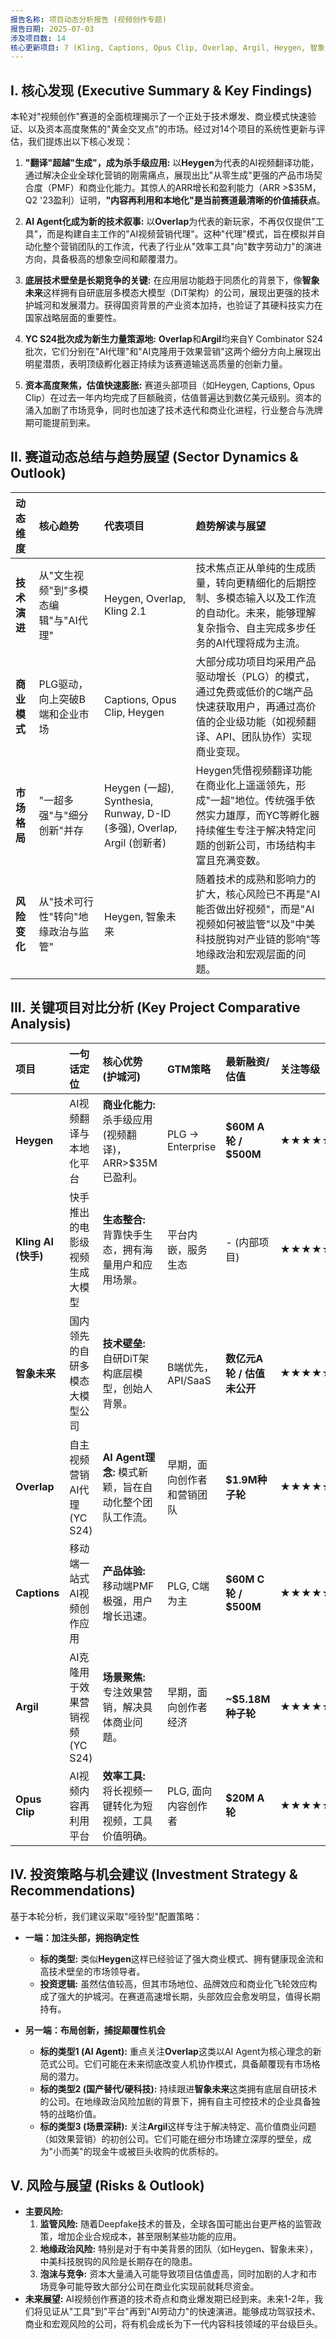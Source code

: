 ```yaml
---
报告名称: 项目动态分析报告 (视频创作专题)
报告日期: 2025-07-03
涉及项目数: 14
核心更新项目: 7 (Kling, Captions, Opus Clip, Overlap, Argil, Heygen, 智象未来)
---
```


## I. 核心发现 (Executive Summary & Key Findings)

本轮对"视频创作"赛道的全面梳理揭示了一个正处于技术爆发、商业模式快速验证、以及资本高度聚焦的"黄金交叉点"的市场。经过对14个项目的系统性更新与评估，我们提炼出以下核心发现：

1.  **"翻译"超越"生成"，成为杀手级应用:** 以**Heygen**为代表的AI视频翻译功能，通过解决企业全球化营销的刚需痛点，展现出比"从零生成"更强的产品市场契合度（PMF）和商业化能力。其惊人的ARR增长和盈利能力（ARR >$35M，Q2 '23盈利）证明，**"内容再利用和本地化"是当前赛道最清晰的价值捕获点**。

2.  **AI Agent化成为新的技术叙事:** 以**Overlap**为代表的新玩家，不再仅仅提供"工具"，而是构建自主工作的"AI视频营销代理"。这种"代理"模式，旨在模拟并自动化整个营销团队的工作流，代表了行业从"效率工具"向"数字劳动力"的演进方向，具备极高的想象空间和颠覆潜力。

3.  **底层技术壁垒是长期竞争的关键:** 在应用层功能趋于同质化的背景下，像**智象未来**这样拥有自研底层多模态大模型（DiT架构）的公司，展现出更强的技术护城河和发展潜力。获得国资背景的产业资本加持，也验证了其硬科技实力在国家战略层面的重要性。

4.  **YC S24批次成为新生力量策源地:** **Overlap**和**Argil**均来自Y Combinator S24批次，它们分别在"AI代理"和"AI克隆用于效果营销"这两个细分方向上展现出明星潜质，表明顶级孵化器正持续为该赛道输送高质量的创新力量。

5.  **资本高度聚焦，估值快速膨胀:** 赛道头部项目（如Heygen, Captions, Opus Clip）在过去一年内均完成了巨额融资，估值普遍达到数亿美元级别。资本的涌入加剧了市场竞争，同时也加速了技术迭代和商业化进程，行业整合与洗牌期可能提前到来。

## II. 赛道动态总结与趋势展望 (Sector Dynamics & Outlook)

| 动态维度 | 核心趋势 | 代表项目 | 趋势解读与展望 |
| :--- | :--- | :--- | :--- |
| **技术演进** | 从"文生视频"到"多模态编辑"与"AI代理" | Heygen, Overlap, Kling 2.1 | 技术焦点正从单纯的生成质量，转向更精细化的后期控制、多模态输入以及工作流的自动化。未来，能够理解复杂指令、自主完成多步任务的AI代理将成为主流。 |
| **商业模式** | PLG驱动，向上突破B端和企业市场 | Captions, Opus Clip, Heygen | 大部分成功项目均采用产品驱动增长（PLG）的模式，通过免费或低价的C端产品快速获取用户，再通过高价值的企业级功能（如视频翻译、API、团队协作）实现商业变现。 |
| **市场格局** | "一超多强"与"细分创新"并存 | Heygen (一超), Synthesia, Runway, D-ID (多强), Overlap, Argil (创新者) | Heygen凭借视频翻译功能在商业化上遥遥领先，形成"一超"地位。传统强手依然实力雄厚，而YC等孵化器持续催生专注于解决特定问题的创新公司，市场结构丰富且充满变数。 |
| **风险变化** | 从"技术可行性"转向"地缘政治与监管" | Heygen, 智象未来 | 随着技术的成熟和影响力的扩大，核心风险已不再是"AI能否做出好视频"，而是"AI视频如何被监管"以及"中美科技脱钩对产业链的影响"等地缘政治和宏观层面的问题。 |

## III. 关键项目对比分析 (Key Project Comparative Analysis)

| 项目 | 一句话定位 | 核心优势 (护城河) | GTM策略 | 最新融资/估值 | 关注等级 |
| :--- | :--- | :--- | :--- | :--- | :--- |
| **Heygen** | AI视频翻译与本地化平台 | **商业化能力:** 杀手级应用(视频翻译)，ARR>$35M已盈利。 | PLG -> Enterprise | **$60M A轮 / $500M** | **★★★★★** |
| **Kling AI (快手)** | 快手推出的电影级视频生成大模型 | **生态整合:** 背靠快手生态，拥有海量用户和应用场景。 | 平台内嵌，服务生态 | - (内部项目) | **★★★★☆** |
| **智象未来** | 国内领先的自研多模态大模型公司 | **技术壁垒:** 自研DiT架构底层模型，创始人背景。 | B端优先，API/SaaS | **数亿元A轮 / 估值未公开** | **★★★★☆** |
| **Overlap** | 自主视频营销AI代理 (YC S24) | **AI Agent理念:** 模式新颖，旨在自动化整个团队工作流。 | 早期，面向创作者和营销团队 | **$1.9M种子轮** | **★★★★☆** |
| **Captions** | 移动端一站式AI视频创作应用 | **产品体验:** 移动端PMF极强，用户增长迅速。 | PLG, C端为主 | **$60M C轮 / $500M** | **★★★★☆** |
| **Argil** | AI克隆用于效果营销视频 (YC S24) | **场景聚焦:** 专注效果营销，解决具体商业问题。 | 早期，面向创作者经济 | **~$5.18M种子轮** | **★★★★☆** |
| **Opus Clip** | AI视频内容再利用平台 | **效率工具:** 将长视频一键转化为短视频，工具价值明确。 | PLG, 面向内容创作者 | **$20M A轮** | **★★★★☆** |

## IV. 投资策略与机会建议 (Investment Strategy & Recommendations)

基于本轮分析，我们建议采取"哑铃型"配置策略：

*   **一端：加注头部，拥抱确定性**
    *   **标的类型:** 类似**Heygen**这样已经验证了强大商业模式、拥有健康现金流和高技术壁垒的市场领导者。
    *   **投资逻辑:** 虽然估值较高，但其市场地位、品牌效应和商业化飞轮效应构成了强大的护城河。在赛道高速增长期，头部效应会愈发明显，值得长期持有。

*   **另一端：布局创新，捕捉颠覆性机会**
    *   **标的类型1 (AI Agent):** 重点关注**Overlap**这类以AI Agent为核心理念的新范式公司。它们可能在未来彻底改变人机协作模式，具备颠覆现有市场格局的潜力。
    *   **标的类型2 (国产替代/硬科技):** 持续跟进**智象未来**这类拥有底层自研技术的公司。在地缘政治风险加剧的背景下，拥有自主可控技术的企业具备独特的战略价值。
    *   **标的类型3 (场景深耕):** 关注**Argil**这样专注于解决特定、高价值商业问题（如效果营销）的初创公司。它们可能在细分市场建立深厚的壁垒，成为"小而美"的现金牛或被巨头收购的优质标的。

## V. 风险与展望 (Risks & Outlook)

*   **主要风险:**
    1.  **监管风险:** 随着Deepfake技术的普及，全球各国可能出台更严格的监管政策，增加企业合规成本，甚至限制某些功能的应用。
    2.  **地缘政治风险:** 特别是对于有中美背景的团队（如Heygen、智象未来），中美科技脱钩的风险是长期存在的隐患。
    3.  **泡沫与竞争:** 资本大量涌入可能导致项目估值虚高，同时加剧的人才和市场竞争可能导致大部分公司在商业化实现前就耗尽资金。
*   **未来展望:**
    AI视频创作赛道的技术奇点和商业爆发期已经到来。未来1-2年，我们将见证从"工具"到"平台"再到"AI劳动力"的快速演进。能够成功驾驭技术、商业和宏观风险的公司，将有机会成长为下一代内容科技领域的平台级巨头。 